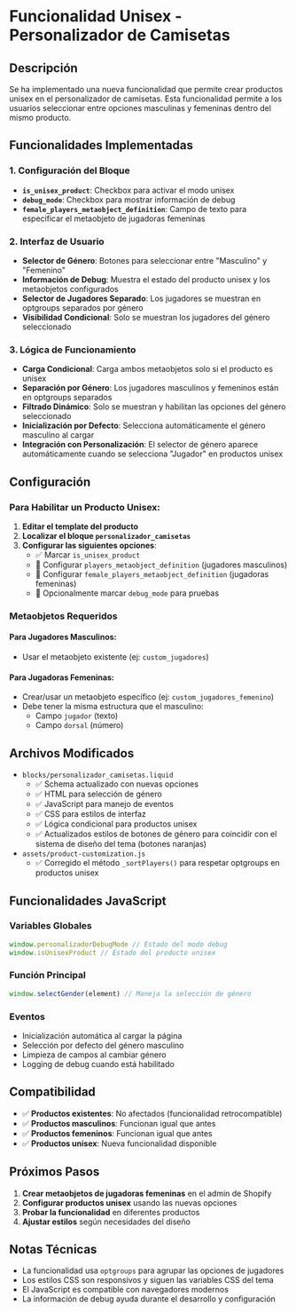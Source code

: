 # Funcionalidad Unisex - Personalizador de Camisetas

## Descripción

Se ha implementado una nueva funcionalidad que permite crear productos unisex en el personalizador de camisetas. Esta funcionalidad permite a los usuarios seleccionar entre opciones masculinas y femeninas dentro del mismo producto.

## Funcionalidades Implementadas

### 1. Configuración del Bloque
- **`is_unisex_product`**: Checkbox para activar el modo unisex
- **`debug_mode`**: Checkbox para mostrar información de debug
- **`female_players_metaobject_definition`**: Campo de texto para especificar el metaobjeto de jugadoras femeninas

### 2. Interfaz de Usuario
- **Selector de Género**: Botones para seleccionar entre "Masculino" y "Femenino"
- **Información de Debug**: Muestra el estado del producto unisex y los metaobjetos configurados
- **Selector de Jugadores Separado**: Los jugadores se muestran en optgroups separados por género
- **Visibilidad Condicional**: Solo se muestran los jugadores del género seleccionado

### 3. Lógica de Funcionamiento
- **Carga Condicional**: Carga ambos metaobjetos solo si el producto es unisex
- **Separación por Género**: Los jugadores masculinos y femeninos están en optgroups separados
- **Filtrado Dinámico**: Solo se muestran y habilitan las opciones del género seleccionado
- **Inicialización por Defecto**: Selecciona automáticamente el género masculino al cargar
- **Integración con Personalización**: El selector de género aparece automáticamente cuando se selecciona "Jugador" en productos unisex

## Configuración

### Para Habilitar un Producto Unisex:

1. **Editar el template del producto**
2. **Localizar el bloque `personalizador_camisetas`**
3. **Configurar las siguientes opciones**:
   - ✅ Marcar `is_unisex_product`
   - 🔧 Configurar `players_metaobject_definition` (jugadores masculinos)
   - 🔧 Configurar `female_players_metaobject_definition` (jugadoras femeninas)
   - 🐛 Opcionalmente marcar `debug_mode` para pruebas

### Metaobjetos Requeridos

#### Para Jugadores Masculinos:
- Usar el metaobjeto existente (ej: `custom_jugadores`)

#### Para Jugadoras Femeninas:
- Crear/usar un metaobjeto específico (ej: `custom_jugadores_femenino`)
- Debe tener la misma estructura que el masculino:
  - Campo `jugador` (texto)
  - Campo `dorsal` (número)

## Archivos Modificados

- `blocks/personalizador_camisetas.liquid`
  - ✅ Schema actualizado con nuevas opciones
  - ✅ HTML para selección de género
  - ✅ JavaScript para manejo de eventos
  - ✅ CSS para estilos de interfaz
  - ✅ Lógica condicional para productos unisex
  - ✅ Actualizados estilos de botones de género para coincidir con el sistema de diseño del tema (botones naranjas)
- `assets/product-customization.js`
  - ✅ Corregido el método `_sortPlayers()` para respetar optgroups en productos unisex

## Funcionalidades JavaScript

### Variables Globales
```javascript
window.personalizadorDebugMode // Estado del modo debug
window.isUnisexProduct // Estado del producto unisex
```

### Función Principal
```javascript
window.selectGender(element) // Maneja la selección de género
```

### Eventos
- Inicialización automática al cargar la página
- Selección por defecto del género masculino
- Limpieza de campos al cambiar género
- Logging de debug cuando está habilitado

## Compatibilidad

- ✅ **Productos existentes**: No afectados (funcionalidad retrocompatible)
- ✅ **Productos masculinos**: Funcionan igual que antes
- ✅ **Productos femeninos**: Funcionan igual que antes
- ✅ **Productos unisex**: Nueva funcionalidad disponible

## Próximos Pasos

1. **Crear metaobjetos de jugadoras femeninas** en el admin de Shopify
2. **Configurar productos unisex** usando las nuevas opciones
3. **Probar la funcionalidad** en diferentes productos
4. **Ajustar estilos** según necesidades del diseño

## Notas Técnicas

- La funcionalidad usa `optgroups` para agrupar las opciones de jugadores
- Los estilos CSS son responsivos y siguen las variables CSS del tema
- El JavaScript es compatible con navegadores modernos
- La información de debug ayuda durante el desarrollo y configuración